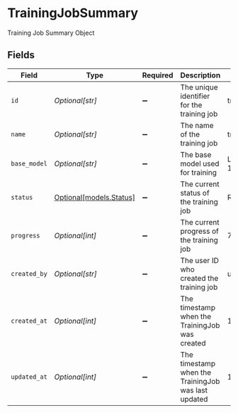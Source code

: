 # TrainingJobSummary

Training Job Summary Object


## Fields

| Field                                               | Type                                                | Required                                            | Description                                         | Example                                             |
| --------------------------------------------------- | --------------------------------------------------- | --------------------------------------------------- | --------------------------------------------------- | --------------------------------------------------- |
| `id`                                                | *Optional[str]*                                     | :heavy_minus_sign:                                  | The unique identifier for the training job          | tr-12345                                            |
| `name`                                              | *Optional[str]*                                     | :heavy_minus_sign:                                  | The name of the training job                        | training-1                                          |
| `base_model`                                        | *Optional[str]*                                     | :heavy_minus_sign:                                  | The base model used for training                    | Llama-3.2-1B-Instruct                               |
| `status`                                            | [Optional[models.Status]](../models/status.md)      | :heavy_minus_sign:                                  | The current status of the training job              | Running                                             |
| `progress`                                          | *Optional[int]*                                     | :heavy_minus_sign:                                  | The current progress of the training job            | 75                                                  |
| `created_by`                                        | *Optional[str]*                                     | :heavy_minus_sign:                                  | The user ID who created the training job            | user-12345                                          |
| `created_at`                                        | *Optional[int]*                                     | :heavy_minus_sign:                                  | The timestamp when the TrainingJob was created      | 1633036800                                          |
| `updated_at`                                        | *Optional[int]*                                     | :heavy_minus_sign:                                  | The timestamp when the TrainingJob was last updated | 1633036800                                          |